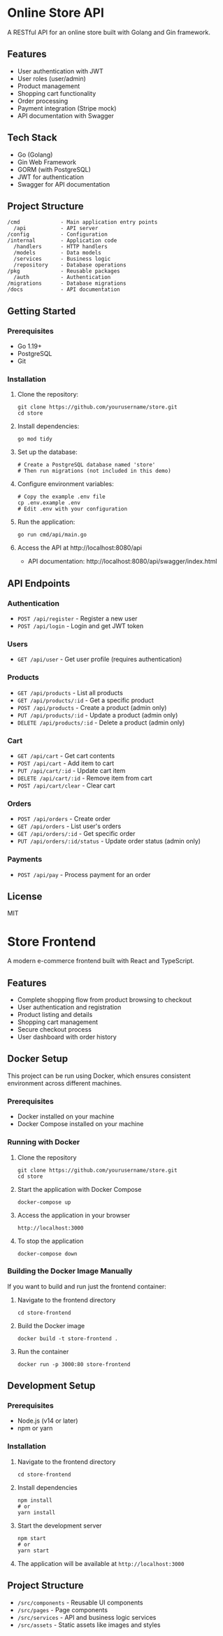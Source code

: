 # Online Store API

A RESTful API for an online store built with Golang and Gin framework.

## Features

- User authentication with JWT
- User roles (user/admin)
- Product management
- Shopping cart functionality
- Order processing
- Payment integration (Stripe mock)
- API documentation with Swagger

## Tech Stack

- Go (Golang)
- Gin Web Framework
- GORM (with PostgreSQL)
- JWT for authentication
- Swagger for API documentation

## Project Structure

```
/cmd             - Main application entry points
  /api           - API server
/config          - Configuration
/internal        - Application code
  /handlers      - HTTP handlers
  /models        - Data models
  /services      - Business logic
  /repository    - Database operations
/pkg             - Reusable packages
  /auth          - Authentication
/migrations      - Database migrations
/docs            - API documentation
```

## Getting Started

### Prerequisites

- Go 1.19+
- PostgreSQL
- Git

### Installation

1. Clone the repository:
   ```
   git clone https://github.com/yourusername/store.git
   cd store
   ```

2. Install dependencies:
   ```
   go mod tidy
   ```

3. Set up the database:
   ```
   # Create a PostgreSQL database named 'store'
   # Then run migrations (not included in this demo)
   ```

4. Configure environment variables:
   ```
   # Copy the example .env file
   cp .env.example .env
   # Edit .env with your configuration
   ```

5. Run the application:
   ```
   go run cmd/api/main.go
   ```

6. Access the API at http://localhost:8080/api
   - API documentation: http://localhost:8080/api/swagger/index.html

## API Endpoints

### Authentication
- `POST /api/register` - Register a new user
- `POST /api/login` - Login and get JWT token

### Users
- `GET /api/user` - Get user profile (requires authentication)

### Products
- `GET /api/products` - List all products
- `GET /api/products/:id` - Get a specific product
- `POST /api/products` - Create a product (admin only)
- `PUT /api/products/:id` - Update a product (admin only)
- `DELETE /api/products/:id` - Delete a product (admin only)

### Cart
- `GET /api/cart` - Get cart contents
- `POST /api/cart` - Add item to cart
- `PUT /api/cart/:id` - Update cart item
- `DELETE /api/cart/:id` - Remove item from cart
- `POST /api/cart/clear` - Clear cart

### Orders
- `POST /api/orders` - Create order
- `GET /api/orders` - List user's orders
- `GET /api/orders/:id` - Get specific order
- `PUT /api/orders/:id/status` - Update order status (admin only)

### Payments
- `POST /api/pay` - Process payment for an order

## License

MIT 

# Store Frontend

A modern e-commerce frontend built with React and TypeScript.

## Features

- Complete shopping flow from product browsing to checkout
- User authentication and registration
- Product listing and details
- Shopping cart management
- Secure checkout process
- User dashboard with order history

## Docker Setup

This project can be run using Docker, which ensures consistent environment across different machines.

### Prerequisites

- Docker installed on your machine
- Docker Compose installed on your machine

### Running with Docker

1. Clone the repository
   ```
   git clone https://github.com/yourusername/store.git
   cd store
   ```

2. Start the application with Docker Compose
   ```
   docker-compose up
   ```

3. Access the application in your browser
   ```
   http://localhost:3000
   ```

4. To stop the application
   ```
   docker-compose down
   ```

### Building the Docker Image Manually

If you want to build and run just the frontend container:

1. Navigate to the frontend directory
   ```
   cd store-frontend
   ```

2. Build the Docker image
   ```
   docker build -t store-frontend .
   ```

3. Run the container
   ```
   docker run -p 3000:80 store-frontend
   ```

## Development Setup

### Prerequisites

- Node.js (v14 or later)
- npm or yarn

### Installation

1. Navigate to the frontend directory
   ```
   cd store-frontend
   ```

2. Install dependencies
   ```
   npm install
   # or
   yarn install
   ```

3. Start the development server
   ```
   npm start
   # or
   yarn start
   ```

4. The application will be available at `http://localhost:3000`

## Project Structure

- `/src/components` - Reusable UI components
- `/src/pages` - Page components
- `/src/services` - API and business logic services
- `/src/assets` - Static assets like images and styles 